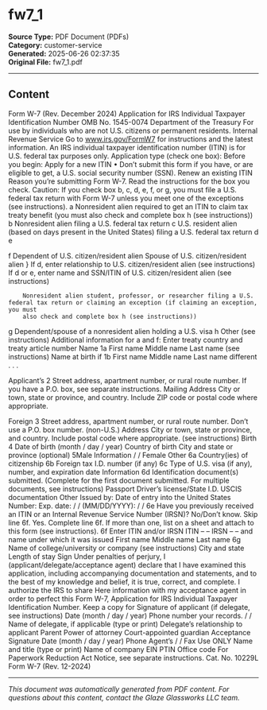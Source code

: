 ﻿# fw7_1

**Source Type:** PDF Document (PDFs)  
**Category:** customer-service  
**Generated:** 2025-06-26 02:37:35  
**Original File:** fw7_1.pdf

---

## Content

Form  W-7
(Rev. December 2024)
                                                      Application for IRS Individual
                                                     Taxpayer Identification Number                                                                OMB No. 1545-0074
Department of the Treasury               For use by individuals who are not U.S. citizens or permanent residents.
Internal Revenue Service                  Go to www.irs.gov/FormW7 for instructions and the latest information.
An IRS individual taxpayer identification number (ITIN) is for U.S. federal tax purposes only.                                   Application type (check one box):
Before you begin:                                                                                                                      Apply for a new ITIN
• Don’t submit this form if you have, or are eligible to get, a U.S. social security number (SSN).                                     Renew an existing ITIN
Reason you’re submitting Form W-7. Read the instructions for the box you check. Caution: If you check box b, c, d, e, f, or g, you must file a U.S.
federal tax return with Form W-7 unless you meet one of the exceptions (see instructions).
  a     Nonresident alien required to get an ITIN to claim tax treaty benefit (you must also check and complete box h (see instructions))
  b     Nonresident alien filing a U.S. federal tax return
  c     U.S. resident alien (based on days present in the United States) filing a U.S. federal tax return
  d
  e


  f
        Dependent of U.S. citizen/resident alien
        Spouse of U.S. citizen/resident alien
                                                        }
                                                   If d, enter relationship to U.S. citizen/resident alien (see instructions)
                                                   If d or e, enter name and SSN/ITIN of U.S. citizen/resident alien (see instructions)


        Nonresident alien student, professor, or researcher filing a U.S. federal tax return or claiming an exception (if claiming an exception, you must
        also check and complete box h (see instructions))
  g     Dependent/spouse of a nonresident alien holding a U.S. visa
  h      Other (see instructions)
Additional information for a and f: Enter treaty country                                            and treaty article number
Name                    1a First name                                      Middle name                                  Last name
(see instructions)
Name at birth if        1b First name                                      Middle name                                    Last name
different . . .

Applicant’s             2    Street address, apartment number, or rural route number. If you have a P.O. box, see separate instructions.
Mailing
Address                      City or town, state or province, and country. Include ZIP code or postal code where appropriate.


Foreign                 3    Street address, apartment number, or rural route number. Don’t use a P.O. box number.
(non-U.S.)
Address                      City or town, state or province, and country. Include postal code where appropriate.
(see instructions)
Birth                   4    Date of birth (month / day / year)     Country of birth                       City and state or province (optional)        5Male
Information                         /       /                                                                                                            Female
Other                   6a Country(ies) of citizenship          6b Foreign tax I.D. number (if any)      6c Type of U.S. visa (if any), number, and expiration date
Information
                        6d Identification document(s) submitted. (Complete for the first document submitted. For multiple documents, see instructions)
                                 Passport            Driver’s license/State I.D.            USCIS documentation                 Other
                             Issued by:                                                                                              Date of entry into the United States
                             Number:                                                       Exp. date:        /     /                 (MM/DD/YYYY):          /   /
                        6e Have you previously received an ITIN or an Internal Revenue Service Number (IRSN)?
                                No/Don’t know. Skip line 6f.
                                Yes. Complete line 6f. If more than one, list on a sheet and attach to this form (see instructions).
                        6f Enter ITIN and/or IRSN           ITIN                –          –                           IRSN                  –          –
                             and name under which it was issued
                                                                                 First name                      Middle name                       Last name
                        6g Name of college/university or company (see instructions)
                           City and state                                                                   Length of stay
Sign                   Under penalties of perjury, I (applicant/delegate/acceptance agent) declare that I have examined this application, including accompanying
                       documentation and statements, and to the best of my knowledge and belief, it is true, correct, and complete. I authorize the IRS to share
Here                   information with my acceptance agent in order to perfect this Form W-7, Application for IRS Individual Taxpayer Identification Number.
Keep a copy for        Signature of applicant (if delegate, see instructions)              Date (month / day / year) Phone number
your records.
                                                                                                  /        /
                       Name of delegate, if applicable (type or print)                     Delegate’s relationship to applicant
                                                                                               Parent         Power of attorney               Court-appointed guardian
Acceptance             Signature                                                           Date (month / day / year) Phone
Agent’s                                                                                          /           /             Fax
Use ONLY               Name and title (type or print)                               Name of company                    EIN                       PTIN
                                                                                                                       Office code
For Paperwork Reduction Act Notice, see separate instructions.                                       Cat. No. 10229L                             Form W-7 (Rev. 12-2024)

---

*This document was automatically generated from PDF content. For questions about this content, contact the Glaze Glassworks LLC team.*
